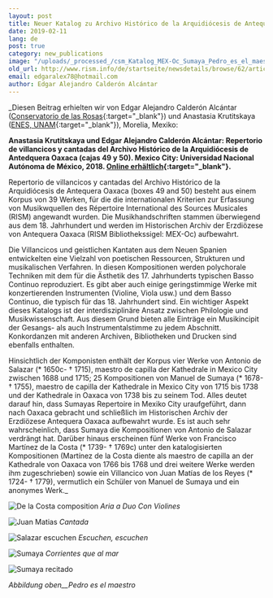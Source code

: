 ```yaml
---
layout: post
title: Neuer Katalog zu Archivo Histórico de la Arquidiócesis de Antequera Oaxaca (Mexiko)
date: 2019-02-11
lang: de
post: true
category: new_publications
image: "/uploads/_processed_/csm_Katalog_MEX-Oc_Sumaya_Pedro_es_el_maestro_8ba87caf93.jpg"
old_url: http://www.rism.info/de/startseite/newsdetails/browse/62/article/64/new-catalog-of-the-archivo-historico-de-la-arquidiocesis-de-antequera-oaxaca-mexico.html
email: edgaralex78@hotmail.com
author: Edgar Alejandro Calderón Alcántar
---
```



_Diesen Beitrag erhielten wir von Edgar Alejandro Calderón Alcántar ([Conservatorio de las Rosas](https://www.conservatoriodelasrosas.edu.mx/Home/){:target="_blank"}) und Anastasia Krutitskaya ([ENES, UNAM](http://www.enesmorelia.unam.mx/){:target="_blank"}), Morelia, Mexiko:

**Anastasia Krutitskaya und Edgar Alejandro Calderón Alcántar: Repertorio de villancicos y cantadas del Archivo Histórico de la Arquidiócesis de Antedquera Oaxaca (cajas 49 y 50). Mexico City: Universidad Nacional Autónoma de México, 2018. [Online erhältlich](http://www.librosoa.unam.mx/handle/123456789/576){:target="_blank"}.**

Repertorio de villancicos y cantadas del Archivo Histórico de la Arquidiócesis de Antequera Oaxaca (boxes 49 and 50) besteht aus einem Korpus von 39 Werken, für die die internationalen Kriterien zur Erfassung von Musikwquellen des Répertoire International des Sources Musicales (RISM) angewandt wurden. Die Musikhandschriften stammen überwiegend aus dem 18. Jahrhundert und werden im Historischen Archiv der Erzdiözese von Antequera Oaxaca (RISM Bibliothekssigel: MEX-Oc) aufbewahrt.

Die Villancicos und geistlichen Kantaten aus dem Neuen Spanien entwickelten eine Vielzahl von poetischen Ressourcen, Strukturen und musikalischen Verfahren. In diesen Kompositionen werden polychorale Techniken mit dem für die Ästhetik des 17. Jahrhunderts typischen Basso Continuo reproduziert. Es gibt aber auch einige geringstimmige Werke mit konzertierenden Instrumenten (Violine, Viola usw.) und dem Basso Continuo, die typisch für das 18. Jahrhundert sind. Ein wichtiger Aspekt dieses Katalogs ist der interdisziplinäre Ansatz zwischen Philologie und Musikwissenschaft. Aus diesem Grund bieten alle Einträge ein Musikincipit der Gesangs- als auch Instrumentalstimme zu jedem Abschnitt. Konkordanzen mit anderen Archiven, Bibliotheken und Drucken sind ebenfalls enthalten.

Hinsichtlich der Komponisten enthält der Korpus vier Werke von Antonio de Salazar (\* 1650c- † 1715), maestro de capilla der Kathedrale in Mexico City zwischen 1688 und 1715; 25 Kompositionen von Manuel de Sumaya (\* 1678- † 1755), maestro de capilla der Kathedrale in Mexico City von 1715 bis 1738 und der Kathedrale in Oaxaca von 1738 bis zu seinem Tod. Alles deutet darauf hin, dass Sumayas Repertoire in Mexiko City uraufgeführt, dann nach Oaxaca gebracht und schließlich im Historischen Archiv der Erzdiözese Antequera Oaxaca aufbewahrt wurde. Es ist auch sehr wahrscheinlich, dass Sumaya die Kompositionen von Antonio de Salazar verdrängt hat. Darüber hinaus erscheinen fünf Werke von Francisco Martínez de la Costa (\* 1739- † 1769c) unter den katalogisierten Kompositionen (Martínez de la Costa diente als maestro de capilla an der Kathedrale von Oaxaca von 1766 bis 1768 und drei weitere Werke werden ihm zugeschrieben) sowie ein Villancico von Juan Matías de los Reyes (\* 1724- † 1779), vermutlich ein Schüler von Manuel de Sumaya und ein anonymes Werk._



![De la Costa composition](http://rism.info/fileadmin/content/news/Katalog_MEX-Oc_de_la_costa.JPG)
_Aria a Duo Con Violines_


![Juan Matias](http://rism.info/fileadmin/content/news/Katalog_MEX-Oc_Juan_Matias.JPG)
_Cantada_


![Salazar escuchen](http://rism.info/fileadmin/content/news/Katalog_MEX-Oc_Salazar_escuchen.JPG)
_Escuchen, escuchen_


![Sumaya](http://rism.info/fileadmin/content/news/Katalog_MEX-Oc_Sumaya_corrientes_que_al_mar.JPG)
_Corrientes que al mar_


![Sumaya recitado](http://rism.info/fileadmin/content/news/Katalog_MEX-Oc_Sumaya_recitado.JPG)



_Abbildung oben__Pedro es el maestro_




<script type="text/javascript">var switchTo5x=true;</script><script type="text/javascript" src="http://w.sharethis.com/button/buttons.js"></script><script type="text/javascript">stLight.options({publisher: "9b601438-1ce1-49d8-bfd7-9cff5df54c17", doNotHash: false, doNotCopy: false, hashAddressBar: false});</script>